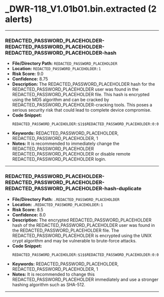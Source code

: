 # _DWR-118_V1.01b01.bin.extracted (2 alerts)

---

### REDACTED_PASSWORD_PLACEHOLDER-REDACTED_PASSWORD_PLACEHOLDER-REDACTED_PASSWORD_PLACEHOLDER-hash

- **File/Directory Path:** `REDACTED_PASSWORD_PLACEHOLDER`
- **Location:** `REDACTED_PASSWORD_PLACEHOLDER:1`
- **Risk Score:** 9.0
- **Confidence:** 8.75
- **Description:** The REDACTED_PASSWORD_PLACEHOLDER hash for the REDACTED_PASSWORD_PLACEHOLDER user was found in the REDACTED_PASSWORD_PLACEHOLDER file. This hash is encrypted using the MD5 algorithm and can be cracked by REDACTED_PASSWORD_PLACEHOLDER-cracking tools. This poses a serious security risk that could lead to complete device compromise.
- **Code Snippet:**
  ```
  REDACTED_PASSWORD_PLACEHOLDER:$1$$REDACTED_PASSWORD_PLACEHOLDER:0:0:REDACTED_PASSWORD_PLACEHOLDER:/REDACTED_PASSWORD_PLACEHOLDER:/bin/ash
  ```
- **Keywords:** REDACTED_PASSWORD_PLACEHOLDER, REDACTED_PASSWORD_PLACEHOLDER, $1$
- **Notes:** It is recommended to immediately change the REDACTED_PASSWORD_PLACEHOLDER REDACTED_PASSWORD_PLACEHOLDER or disable remote REDACTED_PASSWORD_PLACEHOLDER login.

---
### REDACTED_PASSWORD_PLACEHOLDER-REDACTED_PASSWORD_PLACEHOLDER-REDACTED_PASSWORD_PLACEHOLDER-hash-duplicate

- **File/Directory Path:** `.REDACTED_PASSWORD_PLACEHOLDER`
- **Location:** `.REDACTED_PASSWORD_PLACEHOLDER:1`
- **Risk Score:** 8.5
- **Confidence:** 8.0
- **Description:** The encrypted REDACTED_PASSWORD_PLACEHOLDER hash of the REDACTED_PASSWORD_PLACEHOLDER user was found in the REDACTED_PASSWORD_PLACEHOLDER file. The REDACTED_PASSWORD_PLACEHOLDER is encrypted using the UNIX crypt algorithm and may be vulnerable to brute-force attacks.
- **Code Snippet:**
  ```
  REDACTED_PASSWORD_PLACEHOLDER:$1$$REDACTED_PASSWORD_PLACEHOLDER:0:0:REDACTED_PASSWORD_PLACEHOLDER:/REDACTED_PASSWORD_PLACEHOLDER:/bin/ash
  ```
- **Keywords:** REDACTED_PASSWORD_PLACEHOLDER, REDACTED_PASSWORD_PLACEHOLDER, $1$
- **Notes:** It is recommended to change this REDACTED_PASSWORD_PLACEHOLDER immediately and use a stronger hashing algorithm such as SHA-512.

---

